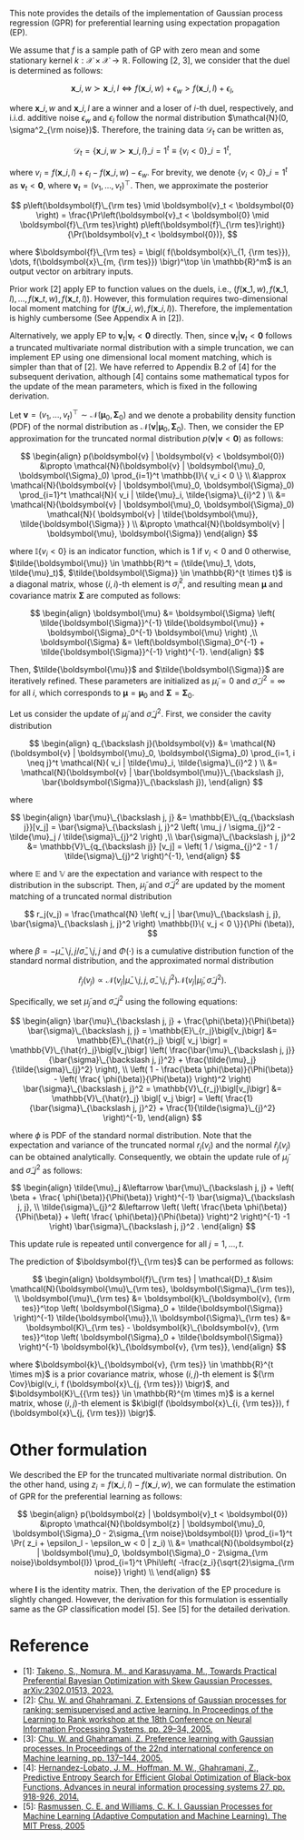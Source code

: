 This note provides the details of the implementation of Gaussian process regression (GPR) for preferential learning using expectation propagation (EP).


We assume that $f$ is a sample path of GP with zero mean and some stationary kernel $k: \mathcal{X} \times \mathcal{X} \rightarrow \mathbb{R}$.
Following [2, 3], we consider that the duel is determined as follows:

$$
    \boldsymbol{x}\_{i, w} \succ \boldsymbol{x}\_{i, l}
    \Leftrightarrow
    f(\boldsymbol{x}\_{i, w}) + \epsilon_w > f(\boldsymbol{x}\_{i, l}) + \epsilon_l,
$$

where $\boldsymbol{x}\_{i, w}$ and $\boldsymbol{x}\_{i, l}$ are a winner and a loser of $i$-th duel, respectively, and i.i.d. additive noise $\epsilon_w$ and $\epsilon_l$ follow the normal distribution $\mathcal{N}(0, \sigma^2_{\rm noise})$.
Therefore, the training data $\mathcal{D}_t$ can be written as, 

$$
    \mathcal{D}_t = \{ \boldsymbol{x}\_{i, w} \succ \boldsymbol{x}\_{i, l} \}\_{i=1}^t \equiv \{v_i < 0\}\_{i=1}^t,
$$

where $v_i = f(\boldsymbol{x}\_{i, l}) + \epsilon_l - f(\boldsymbol{x}\_{i, w}) - \epsilon_w$.
For brevity, we denote $\{v_i < 0\}\_{i=1}^t$ as $\boldsymbol{v}_t < \boldsymbol{0}$, where $\boldsymbol{v}_t = (v_1, \dots, v_t)^\top$.
Then, we approximate the posterior 

$$
p\left(\boldsymbol{f}\_{\rm tes} \mid \boldsymbol{v}_t < \boldsymbol{0} \right) 
    = \frac{\Pr\left(\boldsymbol{v}_t < \boldsymbol{0} \mid \boldsymbol{f}\_{\rm tes}\right)  p\left(\boldsymbol{f}\_{\rm tes}\right)}{\Pr(\boldsymbol{v}_t < \boldsymbol{0})},
$$

where $\boldsymbol{f}\_{\rm tes} = \bigl( f(\boldsymbol{x}\_{1, {\rm tes}}), \dots, f(\boldsymbol{x}\_{m, {\rm tes}}) \bigr)^\top \in \mathbb{R}^m$ is an output vector on arbitrary inputs.



Prior work [2] apply EP to function values on the duels, i.e., $\bigl( f(\boldsymbol{x}\_{1, w}), f(\boldsymbol{x}\_{1, l}), \dots, f(\boldsymbol{x}\_{t, w}), f(\boldsymbol{x}\_{t, l}) \bigr)$.
However, this formulation requires two-dimensional local moment matching for $\bigl( f(\boldsymbol{x}\_{i, w}), f(\boldsymbol{x}\_{i, l}) \bigr)$.
Therefore, the implementation is highly cumbersome (See Appendix A in [2]).


Alternatively, we apply EP to $\boldsymbol{v}_t | \boldsymbol{v}_t < \boldsymbol{0}$ directly.
Then, since $\boldsymbol{v}_t | \boldsymbol{v}_t < \boldsymbol{0}$ follows a truncated multivariate normal distribution with a simple truncation, we can implement EP using one dimensional local moment matching, which is simpler than that of [2].
We have referred to Appendix B.2 of [4] for the subsequent derivation, although [4] contains some mathematical typos for the update of the mean parameters, which is fixed in the following derivation.


Let $\boldsymbol{v} = (v_1, \dots, v_t)^\top \sim \mathcal{N}(\boldsymbol{\mu}_0, \boldsymbol{\Sigma}_0)$ and we denote a probability density function (PDF) of the normal distribution as $\mathcal{N}(\boldsymbol{v} | \boldsymbol{\mu}_0, \boldsymbol{\Sigma}_0)$.
Then, we consider the EP approximation for the truncated normal distribution $p(\boldsymbol{v} | \boldsymbol{v} < \boldsymbol{0})$ as follows:

$$
\begin{align}
    p(\boldsymbol{v} | \boldsymbol{v} < \boldsymbol{0}) 
    &\propto \mathcal{N}(\boldsymbol{v} | \boldsymbol{\mu}_0, \boldsymbol{\Sigma}_0) \prod_{i=1}^t \mathbb{I}\{ v_i < 0 \} \\
    &\approx \mathcal{N}(\boldsymbol{v} | \boldsymbol{\mu}_0, \boldsymbol{\Sigma}_0) \prod_{i=1}^t \mathcal{N}( v_i | \tilde{\mu}_i, \tilde{\sigma}\_{i}^2 ) \\
    &= \mathcal{N}(\boldsymbol{v} | \boldsymbol{\mu}_0, \boldsymbol{\Sigma}_0) \mathcal{N}( \boldsymbol{v} | \tilde{\boldsymbol{\mu}}, \tilde{\boldsymbol{\Sigma}} ) \\
    &\propto \mathcal{N}(\boldsymbol{v} |  \boldsymbol{\mu}, \boldsymbol{\Sigma})
\end{align}
$$

where $\mathbb{I}\{ v_i < 0 \}$ is an indicator function, which is $1$ if $v_i < 0$ and $0$ otherwise,  $\tilde{\boldsymbol{\mu}} \in \mathbb{R}^t = (\tilde{\mu}_1, \dots, \tilde{\mu}_t)$, $\tilde{\boldsymbol{\Sigma}} \in \mathbb{R}^{t \times t}$ is a diagonal matrix, whose $(i,i)$-th element is $\tilde{\sigma}_i^2$, and resulting mean $\boldsymbol{\mu}$ and covariance matrix $\boldsymbol{\Sigma}$ are computed as follows:

$$
\begin{align}
    \boldsymbol{\mu} &= \boldsymbol{\Sigma} \left( \tilde{\boldsymbol{\Sigma}}^{-1} \tilde{\boldsymbol{\mu}} + \boldsymbol{\Sigma}_0^{-1} \boldsymbol{\mu} \right) ,\\
    \boldsymbol{\Sigma} &= \left(\boldsymbol{\Sigma}_0^{-1} + \tilde{\boldsymbol{\Sigma}}^{-1} \right)^{-1}.
\end{align}
$$

Then, $\tilde{\boldsymbol{\mu}}$ and $\tilde{\boldsymbol{\Sigma}}$ are iteratively refined.
These parameters are initialized as $\tilde{\mu}_i = 0$ and $\tilde{\sigma}\_{i}^2 = \infty$ for all $i$, which corresponds to $\boldsymbol{\mu} = \boldsymbol{\mu}_0$ and $\boldsymbol{\Sigma} = \boldsymbol{\Sigma}_0$.


Let us consider the update of $\tilde{\mu}_j$ and $\tilde{\sigma}\_{j}^2$.
First, we consider the cavity distribution

$$
\begin{align}
    q_{\backslash j}(\boldsymbol{v}) 
    &= \mathcal{N}(\boldsymbol{v} | \boldsymbol{\mu}_0, \boldsymbol{\Sigma}_0) \prod_{i=1, i \neq j}^t \mathcal{N}( v_i | \tilde{\mu}_i, \tilde{\sigma}\_{i}^2 ) \\
    &= \mathcal{N}(\boldsymbol{v} | \bar{\boldsymbol{\mu}}\_{\backslash j}, \bar{\boldsymbol{\Sigma}}\_{\backslash j}),
\end{align}
$$

where

$$
\begin{align}
    \bar{\mu}\_{\backslash j, j} 
    &=
    \mathbb{E}\_{q_{\backslash j}}[v_j] = \bar{\sigma}\_{\backslash j, j}^2 \left( \mu_j / \sigma_{j}^2 - \tilde{\mu}_j / \tilde{\sigma}\_{j}^2 \right) ,\\
    \bar{\sigma}\_{\backslash j, j}^2 
    &= 
    \mathbb{V}\_{q_{\backslash j}} [v_j] = \left( 1 / \sigma_{j}^2 - 1 / \tilde{\sigma}\_{j}^2 \right)^{-1},
\end{align}
$$

where $\mathbb{E}$ and $\mathbb{V}$ are the expectation and variance with respect to the distribution in the subscript.
Then, $\tilde{\mu}_j$ and $\tilde{\sigma}\_{j}^2$ are updated by the moment matching of a truncated normal distribution 

$$
r_j(v_j) = 
\frac{\mathcal{N} \left( v_j | \bar{\mu}\_{\backslash j, j}, \bar{\sigma}\_{\backslash j, j}^2 \right) \mathbb{I}\{ v_j < 0 \}}{\Phi (\beta)},
$$ 

where $\beta = - \bar{\mu}\_{\backslash j, j} / \bar{\sigma}\_{\backslash j, j}$ and $\Phi ( \cdot )$ is a cumulative distribution function of the standard normal distribution, and the approximated normal distribution

$$
\hat{r}_j(v_j) \propto
\mathcal{N} \left( v_j | \bar{\mu}\_{\backslash j, j}, \bar{\sigma}\_{\backslash j, j}^2 \right)
\mathcal{N} \left( v_j | \tilde{\mu}_j, \tilde{\sigma}\_{j}^2 \right).
$$

Specifically, we set $\tilde{\mu}_j$ and $\tilde{\sigma}\_{j}^2$ using the following equations:

$$
\begin{align}
    \bar{\mu}\_{\backslash j, j} + \frac{\phi(\beta)}{\Phi(\beta)} \bar{\sigma}\_{\backslash j, j} 
    = \mathbb{E}\_{r_j}\bigl[v_j\bigr] 
    &= \mathbb{E}\_{\hat{r}_j} \bigl[ v_j \bigr]
    = \mathbb{V}\_{\hat{r}_j}\bigl[v_j\bigr] \left( \frac{\bar{\mu}\_{\backslash j, j}}{\bar{\sigma}\_{\backslash j, j}^2} + \frac{\tilde{\mu}_j}{\tilde{\sigma}\_{j}^2} \right),
    \\
     \left( 1 - \frac{\beta \phi(\beta)}{\Phi(\beta)} - \left( \frac{ \phi(\beta)}{\Phi(\beta)} \right)^2 \right) \bar{\sigma}\_{\backslash j, j}^2 
    = \mathbb{V}\_{r_j}\bigl[v_j\bigr] 
    &= \mathbb{V}\_{\hat{r}_j} \bigl[ v_j \bigr]
    = \left( \frac{1}{\bar{\sigma}\_{\backslash j, j}^2} + \frac{1}{\tilde{\sigma}\_{j}^2} \right)^{-1},
\end{align}
$$

where $\phi$ is PDF of the standard normal distribution.
Note that the expectation and variance of the truncated normal $r_j(v_j)$ and the normal $\hat{r}_j(v_j)$ can be obtained analytically.
Consequently, we obtain the update rule of $\tilde{\mu}_j$ and $\tilde{\sigma}\_{j}^2$  as follows:

$$
\begin{align}
    \tilde{\mu}_j &\leftarrow \bar{\mu}\_{\backslash j, j} + \left( \beta + \frac{ \phi(\beta)}{\Phi(\beta)} \right)^{-1} \bar{\sigma}\_{\backslash j, j}, \\
    \tilde{\sigma}\_{j}^2 &\leftarrow \left( \left( \frac{\beta \phi(\beta)}{\Phi(\beta)} + \left( \frac{ \phi(\beta)}{\Phi(\beta)} \right)^2 \right)^{-1} -1 \right) \bar{\sigma}\_{\backslash j, j}^2 .
\end{align}
$$

This update rule is repeated until convergence for all $j=1, \dots, t$.


The prediction of $\boldsymbol{f}\_{\rm tes}$ can be performed as follows:

$$
\begin{align}
    \boldsymbol{f}\_{\rm tes} | \mathcal{D}_t &\sim \mathcal{N}(\boldsymbol{\mu}\_{\rm tes}, \boldsymbol{\Sigma}\_{\rm tes}), \\
    \boldsymbol{\mu}\_{\rm tes} &= \boldsymbol{k}\_{\boldsymbol{v}, {\rm tes}}^\top \left( \boldsymbol{\Sigma}_0 + \tilde{\boldsymbol{\Sigma}} \right)^{-1} \tilde{\boldsymbol{\mu}},\\
    \boldsymbol{\Sigma}\_{\rm tes} &= \boldsymbol{K}\_{\rm tes} - \boldsymbol{k}\_{\boldsymbol{v}, {\rm tes}}^\top \left( \boldsymbol{\Sigma}_0 + \tilde{\boldsymbol{\Sigma}} \right)^{-1} \boldsymbol{k}\_{\boldsymbol{v}, {\rm tes}},
\end{align}
$$

where $\boldsymbol{k}\_{\boldsymbol{v}, {\rm tes}} \in \mathbb{R}^{t \times m}$ is a prior covariance matrix, whose $(i, j)$-th element is ${\rm Cov}\bigl(v_i, f (\boldsymbol{x}\_{j, {\rm tes}}) \bigr)$, and $\boldsymbol{K}\_{{\rm tes}} \in \mathbb{R}^{m \times m}$ is a kernel matrix, whose $(i, j)$-th element is $k\bigl(f (\boldsymbol{x}\_{i, {\rm tes}}), f (\boldsymbol{x}\_{j, {\rm tes}}) \bigr)$.

# Other formulation

We described the EP for the truncated multivariate normal distribution.
On the other hand, using $z_i = f(\boldsymbol{x}\_{i, l}) - f(\boldsymbol{x}\_{i, w})$, we can formulate the estimation of GPR for the preferential learning as follows:

$$
\begin{align}
    p(\boldsymbol{z} | \boldsymbol{v}_t < \boldsymbol{0}) 
    &\propto \mathcal{N}(\boldsymbol{z} | \boldsymbol{\mu}_0, \boldsymbol{\Sigma}_0 - 2\sigma_{\rm noise}\boldsymbol{I}) \prod_{i=1}^t \Pr( z_i + \epsilon_l - \epsilon_w < 0 | z_i) \\
    &= \mathcal{N}(\boldsymbol{z} | \boldsymbol{\mu}_0, \boldsymbol{\Sigma}_0 - 2\sigma_{\rm noise}\boldsymbol{I}) \prod_{i=1}^t \Phi\left( -\frac{z_i}{\sqrt{2}\sigma_{\rm noise}} \right) \\
\end{align}
$$

where $\boldsymbol{I}$ is the identity matrix.
Then, the derivation of the EP procedure is slightly changed.
However, the derivation for this formulation is essentially same as the GP classification model [5].
See [5] for the detailed derivation.
# Reference

- [1]: [Takeno, S., Nomura, M., and Karasuyama, M., Towards Practical Preferential Bayesian Optimization with Skew Gaussian Processes, arXiv:2302.01513, 2023.](https://arxiv.org/abs/2302.01513) 
- [2]: [Chu, W. and Ghahramani, Z. Extensions of Gaussian processes for ranking: semisupervised and active learning. In Proceedings of the Learning to Rank workshop at the 18th Conference on Neural Information Processing Systems, pp. 29–34, 2005.](http://www.gatsby.ucl.ac.uk/~chuwei/paper/gprl.pdf)
- [3]: [Chu, W. and Ghahramani, Z. Preference learning with Gaussian processes. In Proceedings of the 22nd international conference on Machine learning, pp. 137–144, 2005.](https://icml.cc/Conferences/2005/proceedings/papers/018_Preference_ChuGhahramani.pdf)
- [4]: [Hernandez-Lobato, J. M., Hoffman, M. W., Ghahramani, Z., Predictive Entropy Search for Efficient Global Optimization of Black-box Functions, Advances in neural information processing systems 27, pp. 918-926, 2014.](https://papers.nips.cc/paper/2014/hash/069d3bb002acd8d7dd095917f9efe4cb-Abstract.html)
- [5]: [Rasmussen, C. E. and Williams, C. K. I. Gaussian Processes for Machine Learning (Adaptive Computation and Machine Learning). The MIT Press, 2005](https://gaussianprocess.org/gpml/)
